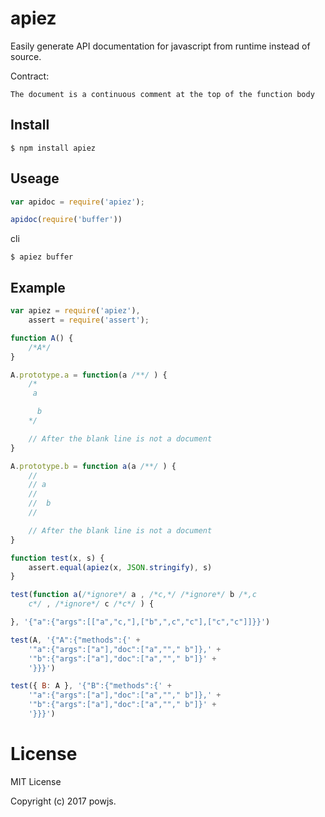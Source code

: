 # apiez

Easily generate API documentation for javascript from runtime instead of source.

Contract:

	The document is a continuous comment at the top of the function body

## Install

```shell
$ npm install apiez
```

## Useage

```js
var apidoc = require('apiez');

apidoc(require('buffer'))
```

cli

```shell
$ apiez buffer
```

## Example

```js
var apiez = require('apiez'),
	assert = require('assert');

function A() {
	/*A*/
}

A.prototype.a = function(a /**/ ) {
	/*
	 a

	  b
	*/

	// After the blank line is not a document
}

A.prototype.b = function a(a /**/ ) {
	//
	// a
	//
	//  b
	//

	// After the blank line is not a document
}

function test(x, s) {
	assert.equal(apiez(x, JSON.stringify), s)
}

test(function a(/*ignore*/ a , /*c,*/ /*ignore*/ b /*,c
	c*/ , /*ignore*/ c /*c*/ ) {

}, '{"a":{"args":[["a","c,"],["b",",c","c"],["c","c"]]}}')

test(A, '{"A":{"methods":{' +
	'"a":{"args":["a"],"doc":["a",""," b"]},' +
	'"b":{"args":["a"],"doc":["a",""," b"]}' +
	'}}}')

test({ B: A }, '{"B":{"methods":{' +
	'"a":{"args":["a"],"doc":["a",""," b"]},' +
	'"b":{"args":["a"],"doc":["a",""," b"]}' +
	'}}}')
```

# License

MIT License

Copyright (c) 2017 powjs.
